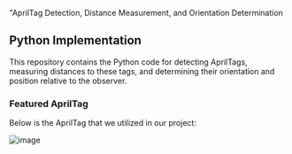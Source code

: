 "AprilTag Detection, Distance Measurement, and Orientation Determination

## Python Implementation

This repository contains the Python code for detecting AprilTags, measuring distances to these tags, and determining their orientation and position relative to the observer.

### Featured AprilTag

Below is the AprilTag that we utilized in our project:

![image](https://github.com/a5ura/Fiducial-Markers-April-Tags/assets/120297115/d9ac2feb-c63f-4c82-949f-2e0eca2dd14b)
